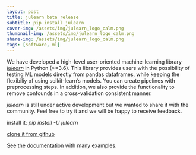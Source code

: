 ```yaml
---
layout: post
title: julearn beta release
subtitle: pip install julearn
cover-img: /assets/img/julearn_logo_calm.png
thumbnail-img: /assets/img/julearn_logo_calm.png
share-img: /assets/img/julearn_logo_calm.png
tags: [software, ml]
---
```


We have developed a high-level user-oriented machine-learning library [*julearn*](https://juaml.github.io/julearn) in Python (>=3.6). This library provides users with the possibility of testing ML models directly from pandas dataframes, while keeping the flexibiliy of using scikit-learn’s models. You can create pipelines with preprocessing steps. In addition, we also provide the functionality to remove confounds in a cross-validation consistent manner.

*julearn* is still under active development but we wanted to share it with the community. Feel free to try it and we will be happy to receive feedback.  

install it: *pip install -U julearn*

[clone it from github](https://github.com/juaml/julearn)

See the [documentation](https://juaml.github.io/julearn) with many examples.

